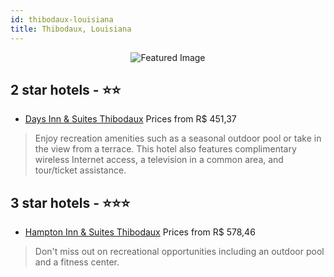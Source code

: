```yaml
---
id: thibodaux-louisiana
title: Thibodaux, Louisiana
---
```


<center><img src="https://i.travelapi.com/hotels/3000000/2310000/2303800/2303755/d1351a9a_z.jpg" alt="Featured Image" /></center>


##  2 star hotels - ⭐️⭐️

-    [Days Inn & Suites Thibodaux](https://us.hurb.com/hotels/thibodaux/days-inn-suites-thibodaux-JNP-JP087975?cmp=18055) Prices from R$ 451,37
   > Enjoy recreation amenities such as a seasonal outdoor pool or take in the view from a terrace. This hotel also features complimentary wireless Internet access, a television in a common area, and tour/ticket assistance.

##  3 star hotels - ⭐️⭐️⭐️

-    [Hampton Inn & Suites Thibodaux](https://us.hurb.com/hotels/thibodaux/hampton-inn-suites-thibodaux-JNP-JP977803?cmp=18055) Prices from R$ 578,46
   > Don't miss out on recreational opportunities including an outdoor pool and a fitness center.
